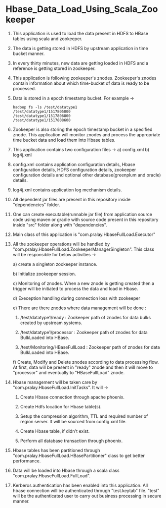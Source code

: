 # Hbase_Data_Load_Using_Scala_Zookeeper

1. This application is used to load the data present in HDFS to HBase tables using scala and zookeeper. 
2. The data is getting stored in HDFS by upstream application in time bucket manner. 
3. In every thirty minutes, new data are getting loaded in HDFS and a reference is getting stored in zookeeper. 
4. This application is following zookeeper's znodes. Zookeeper's znodes contain information about which time-bucket of data is ready to be
   processed.
5. Data is stored in a epoch timestamp bucket. For example ->
   ```
   hadoop fs -ls /test/datatype1
   /test/datatype1/1517805000
   /test/datatype1/1517806800
   /test/datatype1/1517808600
   ```
6. Zookeeper is also storing the epoch timestamp bucket in a specified znode. This application will monitor znodes and process the
   appropriate time bucket data and load them into Hbase tables.
7. This application contains two configuration files ->
   a) config.xml 
   b) log4j.xml
8. config.xml contains application configuration details, Hbase configuration details, HDFS configuration details, zookeeper configuration
   details and optional other database(greenplum and oracle) details.
9. log4j.xml contains application log mechanism details.
10. All dependent jar files are present in this repository inside "dependencies" folder.
11. One can create executable(runnable jar file) from application source code using maven or gradle with source code present in this
    repository inside "src" folder along with "dependencies".
12. Main class of this application is "com.pralay.HbaseFullLoad.Executor"
13. All the zookeeper operations will be handled by "com.pralay.HbaseFullLoad.ZookeeperManagerSingleton". This class will be responsible
    for below activities ->
    
    a) create a singleton zookeeper instance.
    
    b) Initialize zookeeper session.
    
    c) Monitoring of znodes. When a new znode is getting created then a trigger will be initiated to process the data and load in Hbase.
    
    d) Exeception handling during connection loss with zookeeper
    
    e) There are there znodes where data management will be done :
    
       1. /test/datatype1/ready : Zookeeper path of znodes for data bulks created by upstream systems.
       
       2. /test/datatype1/processor : Zookeeper path of znodes for data BulkLoaded into HBase.
       
       3. /test/Monitoring/HBaseFullLoad : Zookeeper path of znodes for data BulkLoaded into HBase.
       
    f) Create, Modify and Delete znodes according to data processing flow. At first, data will be present in "ready" znode and then it 
       will move to "processor" and eventually to "HBaseFullLoad" znode.
       
14. Hbase management will be taken care by "com.pralay.HbaseFullLoad.InitTasks". It will ->
    
    1. Create Hbase connection through apache phoenix.  
    
    2. Create Hdfs location for Hbase table(s). 
    
    3. Setup the compression algorithm, TTL and required number of region server. It will be sourced from config.xml file.
    
    4. Create Hbase table, if didn't exist. 
    
    5. Perform all database transaction through phoenix.
    
15. Hbase tables has been partitioned through "com.pralay.HbaseFullLoad.HBasePartitioner" class to get better performance.

16. Data will be loaded into Hbase through a scala class "com.pralay.HbaseFullLoad.FullLoad".

17. Kerberos authentication has been enabled into this application. All hbase connection will be authenticated through "test.keytab"
    file. "test" will be the authenticated user to carry out business processing in secure manner. 
